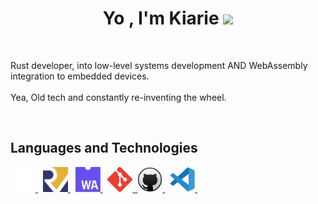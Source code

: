 
<h1 align="center"><b>Yo , I'm Kiarie </b><img src="https://media.giphy.com/media/hvRJCLFzcasrR4ia7z/giphy.gif" width="35"></h1>

<p align="center">
<!--   <a href="https://github.com/DenverCoder1/readme-typing-svg"><img src="https://readme-typing-svg.herokuapp.com?font=Time+New+Roman&color=cyan&size=25&center=true&vCenter=true&width=600&height=100&lines=Software+Developer;Rust+Developer;Learning+WebAssembly"></a> -->
</p>

<!-- <picture> <img align="right" src="https://github.com/0xAbdulKhalid/0xAbdulKhalid/raw/main/assets/mdImages/Right_Side.gif" width = 250px></picture> -->

<br>

Rust developer, into low-level systems development AND WebAssembly integration to embedded devices.<br><br>
Yea, Old tech and constantly re-inventing the wheel.   

<br>
<!-- <img src="https://user-images.githubusercontent.com/73097560/115834477-dbab4500-a447-11eb-908a-139a6edaec5c.gif"><br> -->

<!-- ## <img src="https://media2.giphy.com/media/QssGEmpkyEOhBCb7e1/giphy.gif?cid=ecf05e47a0n3gi1bfqntqmob8g9aid1oyj2wr3ds3mg700bl&rid=giphy.gif" width ="25"><b> Languages</b>
<br>
Rust, Python, C, C++
<br>    -->

## Languages and Technologies

<div>
  <a href="https://www.rust-lang.org/">
    <img
        src="img/rust.svg"
        title="Rust"
        alt="Rust Programming Language icon"
        width="40"
        height="40"
    />
  </a>&nbsp;
  <a href="https://riscv.org/">
    <img
        src="img/riscv_pic.png"
        title="Rust"
        alt="Rust Programming Language icon"
        width="40"
        height="40"
    />
  </a>&nbsp;
  <a href="https://webassembly.org/">
    <img
      src="img/web-assembly.svg"
      title="WebAssembly"
      alt="WebAssembly icon"
      width="40"
      height="40"
    />
  </a>&nbsp;
  <a href="https://git-scm.com/">
    <img
      src="img/git.svg"
      title="Git"
      alt="Git icon"
      width="40"
      height="40"
    />&nbsp;
  <a href="https://github.com/">
    <img
      src="img/github.svg"
      title="GitHub"
      alt="GitHub icon"
      width="40"
      height="40"
    />
  </a>&nbsp;
  <a href="https://code.visualstudio.com/">
    <img
      src="img/vscode.svg"
      title="VS Code"
      alt="VS Code icon"
      width="40"
      height="40"
    />
  </a>&nbsp;
</div>
 
